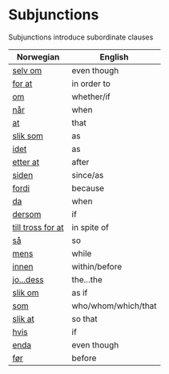 # Subjunctions

Subjunctions introduce subordinate clauses

| Norwegian | English |
| --- | --- |
| [selv om](https://www.ordnett.no/search?language=no&phrase=selv%20om) | even though |
| [for at](https://www.ordnett.no/search?language=no&phrase=for%20at) | in order to |
| [om](https://www.ordnett.no/search?language=no&phrase=om) | whether/if |
| [når](https://www.ordnett.no/search?language=no&phrase=når) | when |
| [at](https://www.ordnett.no/search?language=no&phrase=at) | that |
| [slik som](https://www.ordnett.no/search?language=no&phrase=slik%20som) | as |
| [idet](https://www.ordnett.no/search?language=no&phrase=idet) | as |
| [etter at](https://www.ordnett.no/search?language=no&phrase=etter%20at) | after |
| [siden](https://www.ordnett.no/search?language=no&phrase=siden) | since/as |
| [fordi](https://www.ordnett.no/search?language=no&phrase=fordi) | because |
| [da](https://www.ordnett.no/search?language=no&phrase=da) | when |
| [dersom](https://www.ordnett.no/search?language=no&phrase=dersom) | if |
| [till tross for at](https://www.ordnett.no/search?language=no&phrase=till%20tross%20for%20at) | in spite of |
| [så](https://www.ordnett.no/search?language=no&phrase=så) | so |
| [mens](https://www.ordnett.no/search?language=no&phrase=mens) | while |
| [innen](https://www.ordnett.no/search?language=no&phrase=innen) | within/before |
| [jo...dess](https://www.ordnett.no/search?language=no&phrase=jo...dess) | the...the |
| [slik om](https://www.ordnett.no/search?language=no&phrase=slik%20om) | as if |
| [som](https://www.ordnett.no/search?language=no&phrase=som) | who/whom/which/that |
| [slik at](https://www.ordnett.no/search?language=no&phrase=slik%20at) | so that |
| [hvis](https://www.ordnett.no/search?language=no&phrase=hvis) | if |
| [enda](https://www.ordnett.no/search?language=no&phrase=enda) | even though |
| [før](https://www.ordnett.no/search?language=no&phrase=før) | before |


